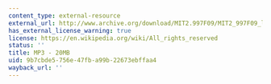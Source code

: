 ```yaml
---
content_type: external-resource
external_url: http://www.archive.org/download/MIT2.997F09/MIT2_997F09_lec02.mp3
has_external_license_warning: true
license: https://en.wikipedia.org/wiki/All_rights_reserved
status: ''
title: MP3 - 20MB
uid: 9b7cbde5-756e-47fb-a99b-22673ebffaa4
wayback_url: ''
---
```

